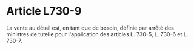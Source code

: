 # Article L730-9

La vente au détail est, en tant que de besoin, définie par arrêté des ministres de tutelle pour l'application des articles L. 730-5, L. 730-6 et L. 730-7.